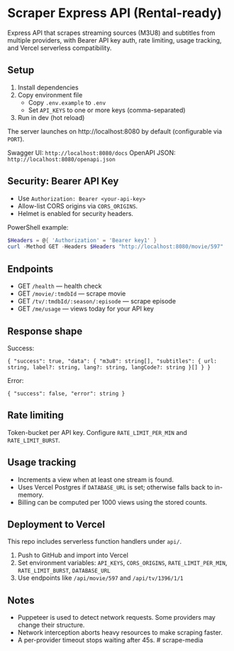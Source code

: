 # Scraper Express API (Rental-ready)

Express API that scrapes streaming sources (M3U8) and subtitles from multiple providers, with Bearer API key auth, rate limiting, usage tracking, and Vercel serverless compatibility.

## Setup

1. Install dependencies
2. Copy environment file
   - Copy `.env.example` to `.env`
   - Set `API_KEYS` to one or more keys (comma-separated)
3. Run in dev (hot reload)

The server launches on http://localhost:8080 by default (configurable via `PORT`).

Swagger UI: `http://localhost:8080/docs`
OpenAPI JSON: `http://localhost:8080/openapi.json`

## Security: Bearer API Key

- Use `Authorization: Bearer <your-api-key>`
- Allow-list CORS origins via `CORS_ORIGINS`.
- Helmet is enabled for security headers.

PowerShell example:

```powershell
$Headers = @{ 'Authorization' = 'Bearer key1' }
curl -Method GET -Headers $Headers "http://localhost:8080/movie/597"
```

## Endpoints

- GET `/health` — health check
- GET `/movie/:tmdbId` — scrape movie
- GET `/tv/:tmdbId/:season/:episode` — scrape episode
- GET `/me/usage` — views today for your API key

## Response shape

Success:

```
{ "success": true, "data": { "m3u8": string[], "subtitles": { url: string, label?: string, lang?: string, langCode?: string }[] } }
```

Error:

```
{ "success": false, "error": string }
```

## Rate limiting

Token-bucket per API key. Configure `RATE_LIMIT_PER_MIN` and `RATE_LIMIT_BURST`.

## Usage tracking

- Increments a view when at least one stream is found.
- Uses Vercel Postgres if `DATABASE_URL` is set; otherwise falls back to in-memory.
- Billing can be computed per 1000 views using the stored counts.

## Deployment to Vercel

This repo includes serverless function handlers under `api/`.

1. Push to GitHub and import into Vercel
2. Set environment variables: `API_KEYS`, `CORS_ORIGINS`, `RATE_LIMIT_PER_MIN`, `RATE_LIMIT_BURST`, `DATABASE_URL`
3. Use endpoints like `/api/movie/597` and `/api/tv/1396/1/1`

## Notes

- Puppeteer is used to detect network requests. Some providers may change their structure.
- Network interception aborts heavy resources to make scraping faster.
- A per-provider timeout stops waiting after 45s.
#   s c r a p e - m e d i a  
 